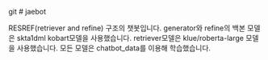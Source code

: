 git # jaebot


RESREF(retriever and refine) 구조의 챗봇입니다.
generator와 refine의 백본 모델은 skta1dml kobart모델을 사용했습니다.
retriever모델은 klue/roberta-large 모델을 사용했습니다.
모든 모델은 chatbot_data를 이용해 학습했습니다.

